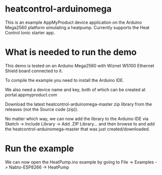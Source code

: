 # heatcontrol-arduinomega

This is an example AppMyProduct device application on the Arduino Mega2560 platform simulating a heatpump. Currently supports the Heat Control Ionic starter app.

# What is needed to run the demo

This demo is tested on an Arduino Mega2560 with Wiznet W5100 Ethernet Shield board connected to it.

To compile the example you need to install the Arduino IDE. 

We also need a device name and key, both of which can be created at portal.appmyproduct.com

Download the latest heatcontrol-arduinomega-master zip library from the releases (not the Source code (zip)).

No matter which way, we can now add the library to the Arduino IDE via Sketch -> Include Library -> Add .ZIP Library... and then browse to and add the heatcontrol-arduinomega-master that was just created/downloaded.

# Run the example

We can now open the HeatPump.ino example by going to File -> Examples -> Nabto-ESP8266 -> HeatPump
